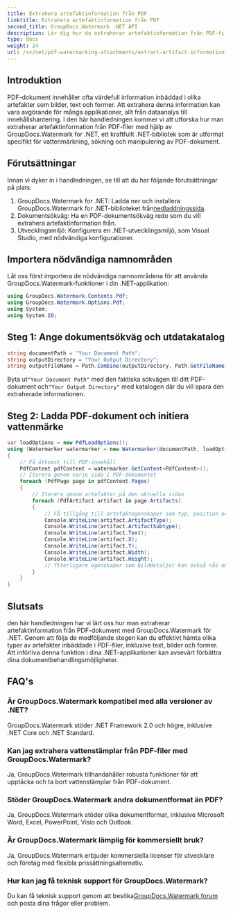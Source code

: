 ```yaml
---
title: Extrahera artefaktinformation från PDF
linktitle: Extrahera artefaktinformation från PDF
second_title: GroupDocs.Watermark .NET API
description: Lär dig hur du extraherar artefaktinformation från PDF-filer med GroupDocs.Watermark för .NET. Förbättra dina dokumentbehandlingsmöjligheter.
type: docs
weight: 24
url: /sv/net/pdf-watermarking-attachments/extract-artifact-information-pdf/
---
```

## Introduktion
PDF-dokument innehåller ofta värdefull information inbäddad i olika artefakter som bilder, text och former. Att extrahera denna information kan vara avgörande för många applikationer, allt från dataanalys till innehållshantering. I den här handledningen kommer vi att utforska hur man extraherar artefaktinformation från PDF-filer med hjälp av GroupDocs.Watermark for .NET, ett kraftfullt .NET-bibliotek som är utformat specifikt för vattenmärkning, sökning och manipulering av PDF-dokument.
## Förutsättningar
Innan vi dyker in i handledningen, se till att du har följande förutsättningar på plats:
1.  GroupDocs.Watermark for .NET: Ladda ner och installera GroupDocs.Watermark for .NET-biblioteket från[nedladdningssida](https://releases.groupdocs.com/Watermark/net/).
2. Dokumentsökväg: Ha en PDF-dokumentsökväg redo som du vill extrahera artefaktinformation från.
3. Utvecklingsmiljö: Konfigurera en .NET-utvecklingsmiljö, som Visual Studio, med nödvändiga konfigurationer.

## Importera nödvändiga namnområden
Låt oss först importera de nödvändiga namnområdena för att använda GroupDocs.Watermark-funktioner i din .NET-applikation:
```csharp
using GroupDocs.Watermark.Contents.Pdf;
using GroupDocs.Watermark.Options.Pdf;
using System;
using System.IO;
```
## Steg 1: Ange dokumentsökväg och utdatakatalog
```csharp
string documentPath = "Your Document Path";
string outputDirectory = "Your Output Directory";
string outputFileName = Path.Combine(outputDirectory, Path.GetFileName(documentPath));
```
 Byta ut`"Your Document Path"` med den faktiska sökvägen till ditt PDF-dokument och`"Your Output Directory"` med katalogen där du vill spara den extraherade informationen.
## Steg 2: Ladda PDF-dokument och initiera vattenmärke
```csharp
var loadOptions = new PdfLoadOptions();
using (Watermarker watermarker = new Watermarker(documentPath, loadOptions))
{
    // Få åtkomst till PDF-innehåll
    PdfContent pdfContent = watermarker.GetContent<PdfContent>();
    // Iterera genom varje sida i PDF-dokumentet
    foreach (PdfPage page in pdfContent.Pages)
    {
        // Iterera genom artefakter på den aktuella sidan
        foreach (PdfArtifact artifact in page.Artifacts)
        {
            // Få tillgång till artefaktegenskaper som typ, position och innehåll
            Console.WriteLine(artifact.ArtifactType);
            Console.WriteLine(artifact.ArtifactSubtype);
            Console.WriteLine(artifact.Text);
            Console.WriteLine(artifact.X);
            Console.WriteLine(artifact.Y);
            Console.WriteLine(artifact.Width);
            Console.WriteLine(artifact.Height);
            // Ytterligare egenskaper som bilddetaljer kan också nås om tillämpligt
        }
    }
}
```

## Slutsats
den här handledningen har vi lärt oss hur man extraherar artefaktinformation från PDF-dokument med GroupDocs.Watermark för .NET. Genom att följa de medföljande stegen kan du effektivt hämta olika typer av artefakter inbäddade i PDF-filer, inklusive text, bilder och former. Att införliva denna funktion i dina .NET-applikationer kan avsevärt förbättra dina dokumentbehandlingsmöjligheter.
## FAQ's
### Är GroupDocs.Watermark kompatibel med alla versioner av .NET?
GroupDocs.Watermark stöder .NET Framework 2.0 och högre, inklusive .NET Core och .NET Standard.
### Kan jag extrahera vattenstämplar från PDF-filer med GroupDocs.Watermark?
Ja, GroupDocs.Watermark tillhandahåller robusta funktioner för att upptäcka och ta bort vattenstämplar från PDF-dokument.
### Stöder GroupDocs.Watermark andra dokumentformat än PDF?
Ja, GroupDocs.Watermark stöder olika dokumentformat, inklusive Microsoft Word, Excel, PowerPoint, Visio och Outlook.
### Är GroupDocs.Watermark lämplig för kommersiellt bruk?
Ja, GroupDocs.Watermark erbjuder kommersiella licenser för utvecklare och företag med flexibla prissättningsalternativ.
### Hur kan jag få teknisk support för GroupDocs.Watermark?
 Du kan få teknisk support genom att besöka[GroupDocs.Watermark forum](https://forum.groupdocs.com/c/watermark/19) och posta dina frågor eller problem.
